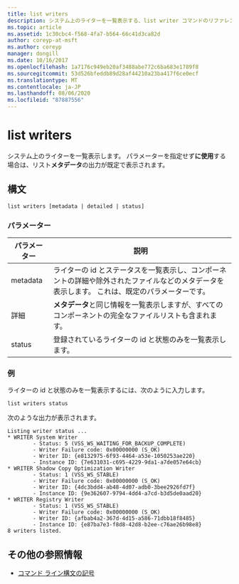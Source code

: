 ```yaml
---
title: list writers
description: システム上のライターを一覧表示する、list writer コマンドのリファレンス記事です。
ms.topic: article
ms.assetid: 1c30cbc4-f568-4fa7-b564-66c41d3ca82d
author: coreyp-at-msft
ms.author: coreyp
manager: dongill
ms.date: 10/16/2017
ms.openlocfilehash: 1a7176c949eb20af3488abe772c6ba683e1789f8
ms.sourcegitcommit: 53d526bfeddb89d28af44210a23ba417f6ce0ecf
ms.translationtype: MT
ms.contentlocale: ja-JP
ms.lasthandoff: 08/06/2020
ms.locfileid: "87887556"
---
```

# <a name="list-writers"></a>list writers

システム上のライターを一覧表示します。 パラメーターを指定せず**に使用**する場合は、リスト**メタデータ**の出力が既定で表示されます。

## <a name="syntax"></a>構文

```
list writers [metadata | detailed | status]
```

### <a name="parameters"></a>パラメーター

| パラメーター | 説明 |
| --------- | ----------- |
| metadata | ライターの id とステータスを一覧表示し、コンポーネントの詳細や除外されたファイルなどのメタデータを表示します。 これは、既定のパラメーターです。 |
| 詳細 | **メタデータ**と同じ情報を一覧表示しますが、すべてのコンポーネントの完全なファイルリストも含まれます。 |
| status | 登録されているライターの id と状態のみを一覧表示します。 |

### <a name="examples"></a>例

ライターの id と状態のみを一覧表示するには、次のように入力します。

```
list writers status
```

次のような出力が表示されます。

```
Listing writer status ...
* WRITER System Writer
        - Status: 5 (VSS_WS_WAITING_FOR_BACKUP_COMPLETE)
        - Writer Failure code: 0x00000000 (S_OK)
        - Writer ID: {e8132975-6f93-4464-a53e-1050253ae220}
        - Instance ID: {7e631031-c695-4229-9da1-a7de057e64cb}
* WRITER Shadow Copy Optimization Writer
        - Status: 1 (VSS_WS_STABLE)
        - Writer Failure code: 0x00000000 (S_OK)
        - Writer ID: {4dc3bdd4-ab48-4d07-adb0-3bee2926fd7f}
        - Instance ID: {9e362607-9794-4dd4-a7cd-b3d5de0aad20}
* WRITER Registry Writer
        - Status: 1 (VSS_WS_STABLE)
        - Writer Failure code: 0x00000000 (S_OK)
        - Writer ID: {afbab4a2-367d-4d15-a586-71dbb18f8485}
        - Instance ID: {e87ba7e3-f8d8-42d8-b2ee-c76ae26b98e8}
8 writers listed.
```

## <a name="additional-references"></a>その他の参照情報

- [コマンド ライン構文の記号](command-line-syntax-key.md)